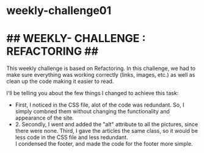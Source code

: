# weekly-challenge01

<html>
<h1> ## WEEKLY- CHALLENGE : REFACTORING ## </h1>
<body>
<p> This weekly challenge is based on Refactoring. In this challenge, we had to make sure everything was working correctly (links, images, etc.) as well as clean up the code making it easier to read. </p>
 <p> I'll be telling you about the few things I changed to achieve this task: </p>
<ul>
<li> First, I noticed in the CSS file, alot of the code was redundant. So, I simply combned them without changing the functionality and appearance of the site. </li>
<li> 2. Secondly, I went and added the "alt" attribute to all the pictures, since there were none. </li?
<li> Third, I gave the articles the same class, so it would be less code in the CSS file and less redundant. </li>
</li> I condensed the footer, and made the code for the footer more simple. </li>
</ul>
</body>
</html>
